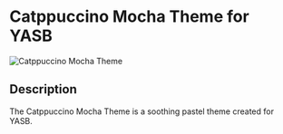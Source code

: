 # Catppuccino Mocha Theme for YASB

![Catppuccino Mocha Theme](https://i.imgur.com/8ZoONkB.png)

## Description

The Catppuccino Mocha Theme is a soothing pastel theme created for YASB.
